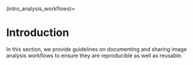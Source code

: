 (intro_analysis_workflows)=
# Introduction

In this section, we provide guidelines on documenting and sharing image analysis workflows to ensure they are reproducible as well as reusable.  
<!--Notes which will not be shown on the actual page-->